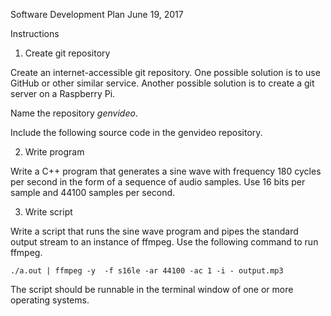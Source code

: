 Software Development Plan
June 19, 2017

Instructions

1) Create git repository

Create an internet-accessible git repository.
One possible solution is to use GitHub or other similar service.
Another possible solution is to create a git server
on a Raspberry Pi.

Name the repository _genvideo_.

Include the following source code in the genvideo repository.

2) Write program

Write a C++ program that generates a sine wave with frequency 
180 cycles per second in the form of a sequence of audio samples.
Use 16 bits per sample and 44100 samples per second.

3) Write script

Write a script that runs the sine wave program and pipes the 
standard output stream to an instance of ffmpeg.
Use the following command to run ffmpeg.

    ./a.out | ffmpeg -y  -f s16le -ar 44100 -ac 1 -i - output.mp3 

The script should be runnable in the terminal window of one or more 
operating systems.

